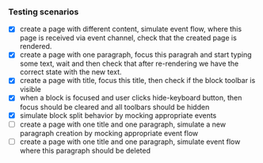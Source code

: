 ### Testing scenarios

- [x] create a page with different content, simulate event flow, where this page is received via event channel, check that the created page is rendered.
- [x] create a page with one paragraph, focus this paragrah and start typing some text, wait and then check that after re-rendering we have the correct state with the new text.
- [x] create a page with title, focus this title, then check if the block toolbar is visible
- [x] when a block is focused and user clicks hide-keyboard button, then focus should be cleared and all toolbars should be hidden
- [x] simulate block split behavior by mocking appropriate events
- [ ] create a page with one title and one paragraph, simulate a new paragraph creation by mocking appropriate event flow
- [ ] create a page with one title and one paragraph, simulate event flow where this paragraph should be deleted